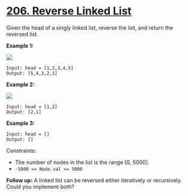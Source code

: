 # [206. Reverse Linked List](https://leetcode.com/problems/reverse-linked-list/)

Given the head of a singly linked list, reverse the list, and return the reversed list.

**Example 1:**

![](https://assets.leetcode.com/uploads/2021/02/19/rev1ex1.jpg)

```
Input: head = [1,2,3,4,5]
Output: [5,4,3,2,1]
```

**Example 2:**

![](https://assets.leetcode.com/uploads/2021/02/19/rev1ex2.jpg)

```
Input: head = [1,2]
Output: [2,1]
```

**Example 3:**

```
Input: head = []
Output: []
```

Constraints:

* The number of nodes in the list is the range [0, 5000].
* `-5000 <= Node.val <= 5000`


**Follow up:** A linked list can be reversed either iteratively or recursively. Could you implement both?
